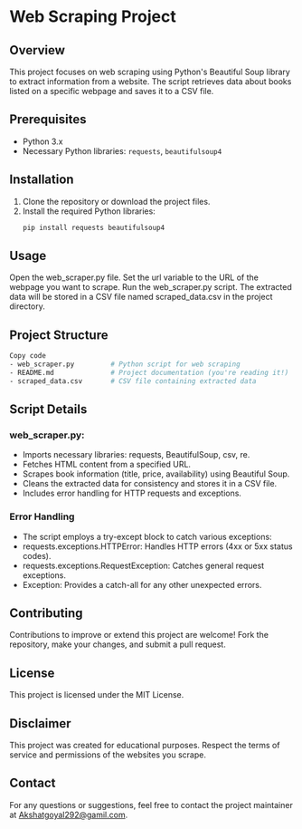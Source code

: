# Web Scraping Project

## Overview
This project focuses on web scraping using Python's Beautiful Soup library to extract information from a website. The script retrieves data about books listed on a specific webpage and saves it to a CSV file.

## Prerequisites
- Python 3.x
- Necessary Python libraries: `requests`, `beautifulsoup4`

## Installation
1. Clone the repository or download the project files.
2. Install the required Python libraries:
   ```bash
   pip install requests beautifulsoup4
## Usage
Open the web_scraper.py file.
Set the url variable to the URL of the webpage you want to scrape.
Run the web_scraper.py script.
The extracted data will be stored in a CSV file named scraped_data.csv in the project directory.
## Project Structure
```bash
Copy code
- web_scraper.py         # Python script for web scraping
- README.md              # Project documentation (you're reading it!)
- scraped_data.csv       # CSV file containing extracted data
```
## Script Details
### web_scraper.py:
* Imports necessary libraries: requests, BeautifulSoup, csv, re.
* Fetches HTML content from a specified URL.
* Scrapes book information (title, price, availability) using Beautiful Soup.
* Cleans the extracted data for consistency and stores it in a CSV file.
* Includes error handling for HTTP requests and exceptions.
### Error Handling
* The script employs a try-except block to catch various exceptions:
* requests.exceptions.HTTPError: Handles HTTP errors (4xx or 5xx status codes).
* requests.exceptions.RequestException: Catches general request exceptions.
* Exception: Provides a catch-all for any other unexpected errors.
## Contributing
Contributions to improve or extend this project are welcome! Fork the repository, make your changes, and submit a pull request.

## License
This project is licensed under the MIT License.

## Disclaimer
This project was created for educational purposes. Respect the terms of service and permissions of the websites you scrape.

## Contact
For any questions or suggestions, feel free to contact the project maintainer at Akshatgoyal292@gamil.com.

